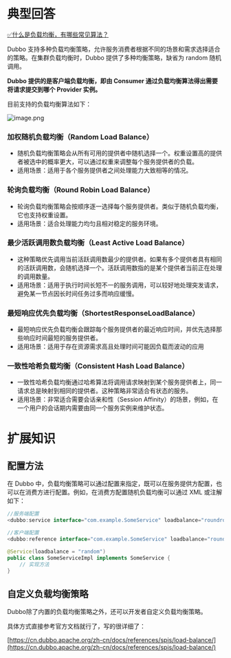 # 典型回答

[✅什么是负载均衡，有哪些常见算法？](https://www.yuque.com/hollis666/fo22bm/dw07di?view=doc_embed)

Dubbo 支持多种负载均衡策略，允许服务消费者根据不同的场景和需求选择适合的策略。在集群负载均衡时，Dubbo 提供了多种均衡策略，缺省为 random 随机调用。

**Dubbo 提供的是客户端负载均衡，即由 Consumer 通过负载均衡算法得出需要将请求提交到哪个 Provider 实例。**

目前支持的负载均衡算法如下：

![image.png](https://cdn.nlark.com/yuque/0/2024/png/5378072/1714196537849-3db807c1-96f0-4798-8d86-96fb0f5c2c65.png#averageHue=%23f4f3f2&clientId=u846e92d9-1080-4&from=paste&height=464&id=u513aafdf&originHeight=464&originWidth=1311&originalType=binary&ratio=1&rotation=0&showTitle=false&size=88430&status=done&style=none&taskId=ub9c8fcdf-8866-42a7-a8cf-69f5f89499b&title=&width=1311)

### 加权随机负载均衡（Random Load Balance）

- 随机负载均衡策略会从所有可用的提供者中随机选择一个。权重设置高的提供者被选中的概率更大，可以通过权重来调整每个服务提供者的负载。
- 适用场景：适用于各个服务提供者之间处理能力大致相等的情况。
### 轮询负载均衡（Round Robin Load Balance）

- 轮询负载均衡策略会按顺序逐一选择每个服务提供者。类似于随机负载均衡，它也支持权重设置。
- 适用场景：适合处理能力均匀且相对稳定的服务环境。
### 最少活跃调用数负载均衡（Least Active Load Balance）

- 这种策略优先调用当前活跃调用数最少的提供者。如果有多个提供者具有相同的活跃调用数，会随机选择一个。活跃调用数指的是某个提供者当前正在处理的调用数量。
- 适用场景：适用于执行时间长短不一的服务调用，可以较好地处理突发请求，避免某一节点因长时间任务过多而响应缓慢。

### 最短响应优先负载均衡（ShortestResponseLoadBalance）

- 最短响应优先负载均衡会跟踪每个服务提供者的最近响应时间，并优先选择那些响应时间最短的服务提供者。
- 适用场景：适用于存在资源需求高且处理时间可能因负载而波动的应用

### 一致性哈希负载均衡（Consistent Hash Load Balance）

- 一致性哈希负载均衡通过哈希算法将调用请求映射到某个服务提供者上，同一请求总是映射到相同的提供者。这种策略非常适合有状态的服务。
- 适用场景：非常适合需要会话亲和性（Session Affinity）的场景，例如，在一个用户的会话期内需要由同一个服务实例来维护状态。

# 扩展知识

## 配置方法

在 Dubbo 中，负载均衡策略可以通过配置来指定，既可以在服务提供方配置，也可以在消费方进行配置。例如，在消费方配置随机负载均衡可以通过 XML 或注解如下：


```java
//服务端配置
<dubbo:service interface="com.example.SomeService" loadbalance="roundrobin"/>

//客户端配置
<dubbo:reference interface="com.example.SomeService" loadbalance="roundrobin" />
```

```java
@Service(loadbalance = "random")
public class SomeServiceImpl implements SomeService {
    // 实现方法
}
```

## 自定义负载均衡策略

Dubbo除了内置的负载均衡策略之外，还可以开发者自定义负载均衡策略。

具体方式直接参考官方文档就行了，写的很详细了：

[https://cn.dubbo.apache.org/zh-cn/docs/references/spis/load-balance/](https://cn.dubbo.apache.org/zh-cn/docs/references/spis/load-balance/)
